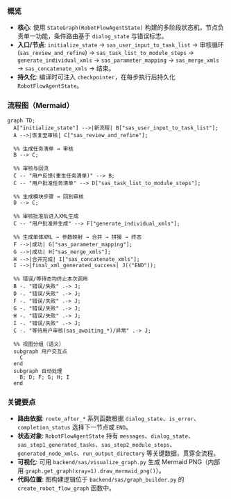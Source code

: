 ### 概览

- **核心**: 使用 `StateGraph(RobotFlowAgentState)` 构建的多阶段状态机，节点负责单一功能，条件路由基于 `dialog_state` 与错误标志。
- **入口/节点**: `initialize_state` → `sas_user_input_to_task_list` → 审核循环(`sas_review_and_refine`) → `sas_task_list_to_module_steps` → `generate_individual_xmls` → `sas_parameter_mapping` → `sas_merge_xmls` → `sas_concatenate_xmls` → 结束。
- **持久化**: 编译时可注入 `checkpointer`，在每步执行后持久化 `RobotFlowAgentState`。

### 流程图（Mermaid）

```mermaid
graph TD;
  A["initialize_state"] -->|新流程| B["sas_user_input_to_task_list"];
  A -->|恢复至审核| C["sas_review_and_refine"];

  %% 生成任务清单 → 审核
  B --> C;

  %% 审核与回流
  C -- "用户反馈(重生任务清单)" --> B;
  C -- "用户批准任务清单" --> D["sas_task_list_to_module_steps"];

  %% 生成模块步骤 → 回到审核
  D --> C;

  %% 审核批准后进入XML生成
  C -- "用户批准并生成" --> F["generate_individual_xmls"];

  %% 生成单体XML → 参数映射 → 合并 → 拼接 → 终态
  F -->|成功| G["sas_parameter_mapping"];
  G -->|成功| H["sas_merge_xmls"];
  H -->|合并完成| I["sas_concatenate_xmls"];
  I -->|final_xml_generated_success| J(("END"));

  %% 错误/等待态均终止本次调用
  B -. "错误/失败" .-> J;
  D -. "错误/失败" .-> J;
  F -. "错误/失败" .-> J;
  G -. "错误/失败" .-> J;
  H -. "错误/失败" .-> J;
  I -. "错误/失败" .-> J;
  C -. "等待用户审核(sas_awaiting_*)/异常" .-> J;

  %% 视图分组（语义）
  subgraph 用户交互点
    C
  end
  subgraph 自动处理
    B; D; F; G; H; I
  end
```

### 关键要点

- **路由依据**: `route_after_*` 系列函数根据 `dialog_state`、`is_error`、`completion_status` 选择下一节点或 `END`。
- **状态对象**: `RobotFlowAgentState` 持有 `messages`、`dialog_state`、`sas_step1_generated_tasks`、`sas_step2_module_steps`、`generated_node_xmls`、`run_output_directory` 等关键数据，贯穿全流程。
- **可视化**: 可用 `backend/sas/visualize_graph.py` 生成 Mermaid PNG（内部用 `graph.get_graph(xray=1).draw_mermaid_png()`）。
- **代码位置**: 图构建逻辑位于 `backend/sas/graph_builder.py` 的 `create_robot_flow_graph` 函数中。
